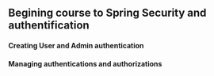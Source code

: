 ## Begining course to Spring Security and authentification

#### Creating User and Admin authentication
#### Managing authentications and authorizations
